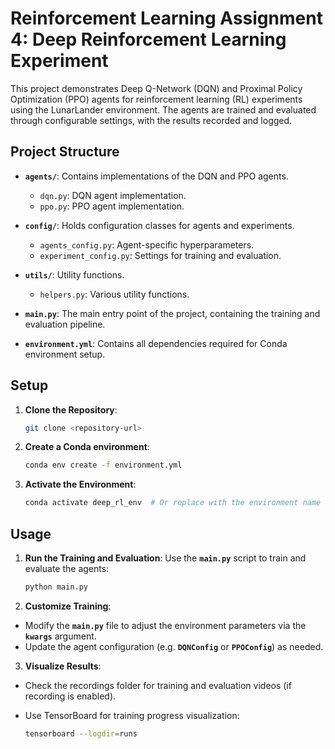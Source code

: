 # Reinforcement Learning Assignment 4: Deep Reinforcement Learning Experiment

This project demonstrates Deep Q-Network (DQN) and Proximal Policy Optimization (PPO) agents for reinforcement learning (RL) experiments using the LunarLander environment. The agents are trained and evaluated through configurable settings, with the results recorded and logged.

## Project Structure

- **`agents/`**: Contains implementations of the DQN and PPO agents.
  - `dqn.py`: DQN agent implementation.
  - `ppo.py`: PPO agent implementation.

- **`config/`**: Holds configuration classes for agents and experiments.
  - `agents_config.py`: Agent-specific hyperparameters.
  - `experiment_config.py`: Settings for training and evaluation.

- **`utils/`**: Utility functions.
  - `helpers.py`: Various utility functions.

- **`main.py`**: The main entry point of the project, containing the training and evaluation pipeline.

- **`environment.yml`**: Contains all dependencies required for Conda environment setup.

## Setup

1. **Clone the Repository**:
   ```bash
   git clone <repository-url>
   ```

2. **Create a Conda environment**:
    ```bash
    conda env create -f environment.yml
    ```

3. **Activate the Environment**:
    ```bash
    conda activate deep_rl_env  # Or replace with the environment name in the YAML file
    ```

## Usage

1. **Run the Training and Evaluation**:
Use the **`main.py`** script to train and evaluate the agents:
    ```bash
    python main.py
    ```

2. **Customize Training**:
- Modify the **`main.py`** file to adjust the environment parameters via the **`kwargs`** argument.
- Update the agent configuration (e.g. **`DQNConfig`** or **`PPOConfig`**) as needed.

3. **Visualize Results**:
- Check the recordings folder for training and evaluation videos (if recording is enabled).
- Use TensorBoard for training progress visualization:

    ```bash
    tensorboard --logdir=runs
    ```
